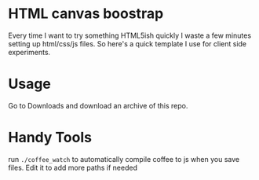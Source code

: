 # HTML canvas boostrap

Every time I want to try something HTML5ish quickly I waste a few minutes setting up html/css/js files.
So here's a quick template I use for client side experiments.

# Usage

Go to Downloads and download an archive of this repo.

# Handy Tools

run `./coffee_watch` to automatically compile coffee to js when you save files. Edit it to add more paths if needed
